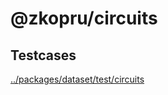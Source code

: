 # @zkopru/circuits

## Testcases
[../packages/dataset/test/circuits](../packages/dataset/test/circuits)

